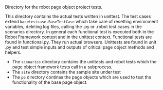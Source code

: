 Directory for the robot page object project tests.

This directory contains the actual tests written in unittest. The test cases extend `basetestcase.BaseTestCase` which
take care of resetting environment variables, deleting log files, calling the .py or .robot test cases in the
scenarios directory. In general each functional test is executed both in the Robot Framework context and in the
unittest context. Functional tests are found in functional.py. They run actual browsers. Unittests are found in unit
.py and test simple inputs and outputs of critical page object methods and helpers.

- The `scenarios` directory contains the unittests and robot tests which the page object framework tests call in a
subprocess.
- The `site` directory contains the sample site under test
- The `po` directory continas the page objects which are used to test the functionality of the base page object.
